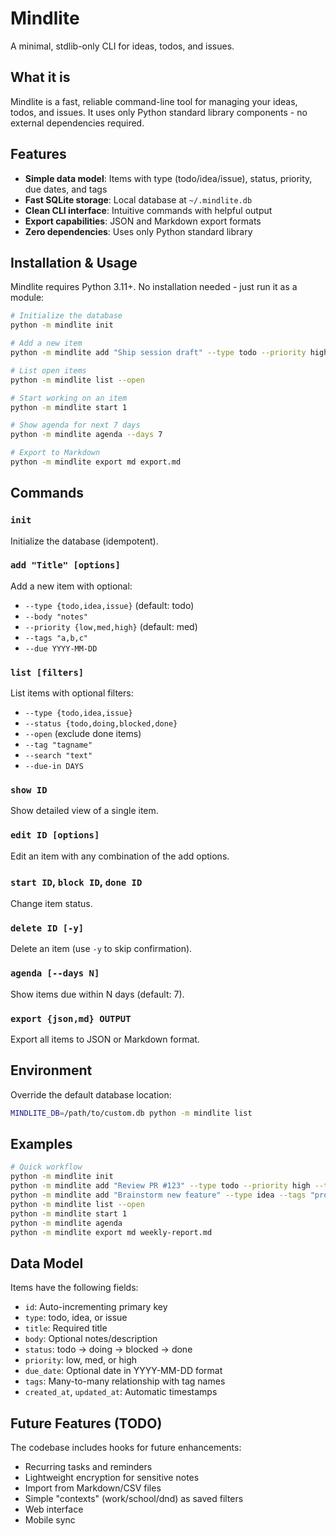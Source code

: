 # Mindlite

A minimal, stdlib-only CLI for ideas, todos, and issues.

## What it is

Mindlite is a fast, reliable command-line tool for managing your ideas, todos, and issues. It uses only Python standard library components - no external dependencies required.

## Features

- **Simple data model**: Items with type (todo/idea/issue), status, priority, due dates, and tags
- **Fast SQLite storage**: Local database at `~/.mindlite.db`
- **Clean CLI interface**: Intuitive commands with helpful output
- **Export capabilities**: JSON and Markdown export formats
- **Zero dependencies**: Uses only Python standard library

## Installation & Usage

Mindlite requires Python 3.11+. No installation needed - just run it as a module:

```bash
# Initialize the database
python -m mindlite init

# Add a new item
python -m mindlite add "Ship session draft" --type todo --priority high --tags "dnd,writing" --due 2025-10-25

# List open items
python -m mindlite list --open

# Start working on an item
python -m mindlite start 1

# Show agenda for next 7 days
python -m mindlite agenda --days 7

# Export to Markdown
python -m mindlite export md export.md
```

## Commands

### `init`
Initialize the database (idempotent).

### `add "Title" [options]`
Add a new item with optional:
- `--type {todo,idea,issue}` (default: todo)
- `--body "notes"` 
- `--priority {low,med,high}` (default: med)
- `--tags "a,b,c"`
- `--due YYYY-MM-DD`

### `list [filters]`
List items with optional filters:
- `--type {todo,idea,issue}`
- `--status {todo,doing,blocked,done}`
- `--open` (exclude done items)
- `--tag "tagname"`
- `--search "text"`
- `--due-in DAYS`

### `show ID`
Show detailed view of a single item.

### `edit ID [options]`
Edit an item with any combination of the add options.

### `start ID`, `block ID`, `done ID`
Change item status.

### `delete ID [-y]`
Delete an item (use `-y` to skip confirmation).

### `agenda [--days N]`
Show items due within N days (default: 7).

### `export {json,md} OUTPUT`
Export all items to JSON or Markdown format.

## Environment

Override the default database location:
```bash
MINDLITE_DB=/path/to/custom.db python -m mindlite list
```

## Examples

```bash
# Quick workflow
python -m mindlite init
python -m mindlite add "Review PR #123" --type todo --priority high --tags "work,review"
python -m mindlite add "Brainstorm new feature" --type idea --tags "product,innovation"
python -m mindlite list --open
python -m mindlite start 1
python -m mindlite agenda
python -m mindlite export md weekly-report.md
```

## Data Model

Items have the following fields:
- `id`: Auto-incrementing primary key
- `type`: todo, idea, or issue
- `title`: Required title
- `body`: Optional notes/description
- `status`: todo → doing → blocked → done
- `priority`: low, med, or high
- `due_date`: Optional date in YYYY-MM-DD format
- `tags`: Many-to-many relationship with tag names
- `created_at`, `updated_at`: Automatic timestamps

## Future Features (TODO)

The codebase includes hooks for future enhancements:
- Recurring tasks and reminders
- Lightweight encryption for sensitive notes
- Import from Markdown/CSV files
- Simple "contexts" (work/school/dnd) as saved filters
- Web interface
- Mobile sync
